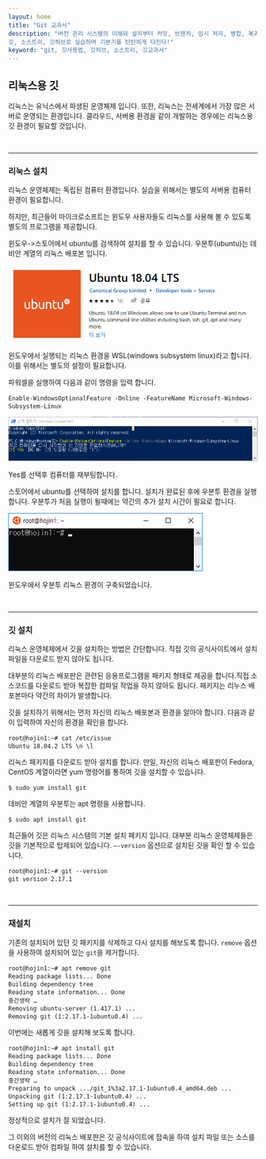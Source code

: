 ```yaml
---
layout: home
title: "Git 교과서"
description: "버전 관리 시스템의 이해와 설치부터 커밋, 브랜치, 임시 처리, 병합, 복귀, 서브모듈, 태그까지
깃, 소스트리, 깃허브로 실습하며 기본기를 탄탄하게 다진다!"
keyword: "git, 깃사용법, 깃허브, 소스트리, 깃교과서"
---
```

## 리눅스용 깃
리눅스는 유닉스에서 파생된 운영체제 입니다. 또한, 리눅스는 전세계에서 가장 많은 서버로 운영되는 환경입니다. 클라우드, 서버용 환경을 같이 개발하는 경우에는 리눅스용 깃 환경이 필요할 것입니다.  

<br>
<hr>

### 리눅스 설치
리눅스 운영체제는 독립된 컴퓨터 환경입니다. 실습을 위해서는 별도의 서버용 컴퓨터 환경이 필요합니다.  

하지만, 최근들어 마이크로소프트는 윈도우 사용자들도 리눅스를 사용해 볼 수 있도록 별도의 프로그램을 제공합니다.  

윈도우->스토어에서 ubuntu를 검색하여 설치를 할 수 있습니다. 우분투(ubuntu)는 데비안 계열의 리눅스 배포본 입니다.  

![](./img/linux01.png) 

윈도우에서 실행되는 리눅스 환경을 WSL(windows subsystem linux)라고 합니다. 이를 위해서는 별도의 설정이 필요합니다.  

파워셀을 실행하여 다음과 같이 명령을 입력 합니다.  

```
Enable-WindowsOptionalFeature -Online -FeatureName Microsoft-Windows-Subsystem-Linux
```

![](./img/linux02.png)  

Yes를 선택후 컴퓨터를 재부팅합니다.  

스토어에서 ubuntu를 선택하여 설치를 합니다. 설치가 완료된 후에 우분투 환경을 실행합니다. 우분투가 처음 실행이 될때에는 약간의 추가 설치 시간이 필요로 합니다.  

![](./img/linux03.png)  

윈도우에서 우분투 리눅스 환경이 구축되었습니다.  

<br>
<hr>

### 깃 설치
리눅스 운영체제에서 깃을 설치하는 방법은 간단합니다. 직접 깃의 공식사이트에서 설치파일을 다운로드 받지 않아도 됩니다.  

대부분의 리눅스 배포판은 관련된 응용프로그램을 패키지 형태로 제공을 합니다.직접 소스코드를 다운로드 받아 복잡한 컴파일 작업을 하지 않아도 됩니다. 패키지는 리누스 배포본마다 약간의 차이가 발생합니다.  

깃을 설치하기 위해서는 먼저 자신의 리눅스 배포본과 환경을 알아야 합니다. 다음과 같이 입력하여 자신의 환경을 확인을 합니다.  

```
root@hojin1:~# cat /etc/issue
Ubuntu 18.04.2 LTS \n \l
```

리눅스 패키지를 다운로드 받아 설치를 합니다. 만일, 자신의 리눅스 배포판이 Fedora, CentOS 계열이라면 yum 명령어를 통하여 깃을 설치할 수 있습니다.  

```
$ sudo yum install git
```

데비안 계열의 우분투는 apt 명령을 사용합니다.  

```
$ sudo apt install git
```

최근들어 깃은 리눅스 시스템의 기본 설치 페키지 입니다. 대부분 리눅스 운영체제들은 깃을 기본적으로 탑제되어 있습니다. `–-version` 옵션으로 설치된 깃을 확인 할 수 있습니다.  

```
root@hojin1:~# git --version
git version 2.17.1
```
<br>
<hr>

### 재설치
기존의 설치되어 있던 깃 패키지를 삭제하고 다시 설치를 해보도록 합니다. `remove` 옵션을 사용하여 설치되어 있는 `git`을 제거합니다.  

```
root@hojin1:~# apt remove git
Reading package lists... Done
Building dependency tree
Reading state information... Done
중간생략 …
Removing ubuntu-server (1.417.1) ...
Removing git (1:2.17.1-1ubuntu0.4) ...
```

이번에는 새롭게 깃을 설치해 보도록 합니다.  

```
root@hojin1:~# apt install git
Reading package lists... Done
Building dependency tree
Reading state information... Done
중간생략 …
Preparing to unpack .../git_1%3a2.17.1-1ubuntu0.4_amd64.deb ...
Unpacking git (1:2.17.1-1ubuntu0.4) ...
Setting up git (1:2.17.1-1ubuntu0.4) ...
```

정상적으로 설치가 잘 되었습니다.  

그 이외의 버전의 리눅스 배포판은 깃 공식사이트에 접속을 하여 설치 파일 또는 소스를 다운로드 받아 컴파일 하여 설치를 할 수 있습니다.  

<br><br><br>